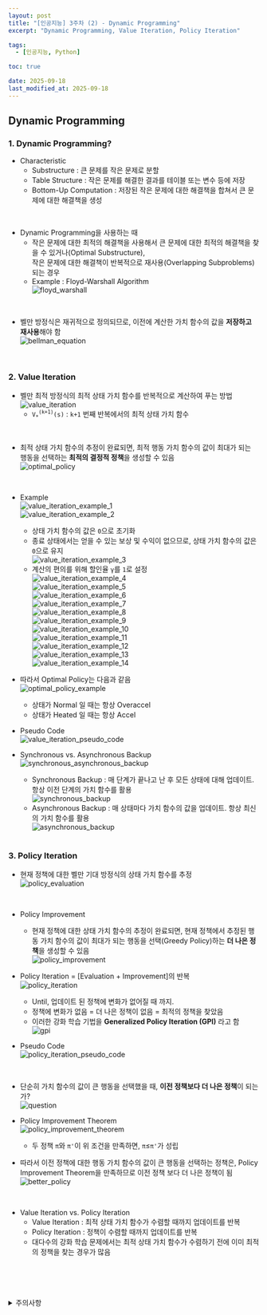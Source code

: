 ```yaml
---
layout: post
title: "[인공지능] 3주차 (2) - Dynamic Programming"
excerpt: "Dynamic Programming, Value Iteration, Policy Iteration"

tags:
  - [인공지능, Python]

toc: true

date: 2025-09-18
last_modified_at: 2025-09-18
---
```

## Dynamic Programming
### 1. Dynamic Programming?
- Characteristic
  - Substructure : 큰 문제를 작은 문제로 분할
  - Table Structure : 작은 문제를 해결한 결과를 테이블 또는 변수 등에 저장
  - Bottom-Up Computation : 저장된 작은 문제에 대한 해결책을 합쳐서 큰 문제에 대한 해결책을 생성  

<br>

- Dynamic Programming을 사용하는 때
  - 작은 문제에 대한 최적의 해결책을 사용해서 큰 문제에 대한 최적의 해결책을 찾을 수 있거나(Optimal Substructure),  
  작은 문제에 대한 해결책이 반복적으로 재사용(Overlapping Subproblems)되는 경우  
  - Example : Floyd-Warshall Algorithm  
  ![floyd_warshall][def]  

<br>

- 벨만 방정식은 재귀적으로 정의되므로, 이전에 계산한 가치 함수의 값을 **저장하고 재사용**해야 함  
![bellman_equation][def2]  

<br>

### 2. Value Iteration
- 벨만 최적 방정식의 최적 상태 가치 함수를 반복적으로 계산하여 푸는 방법  
![value_iteration][def3]  
  - `V`<sub>`*`</sub><sup>`(k+1)`</sup>`(s)` : `k+1` 번째 반복에서의 최적 상태 가치 함수  

<br>

- 최적 상태 가치 함수의 추정이 완료되면, 최적 행동 가치 함수의 값이 최대가 되는 행동을 선택하는 **최적의 결정적 정책**을 생성할 수 있음  
![optimal_policy][def4]  

<br>

- Example  
![value_iteration_example_1][def5]  
![value_iteration_example_2][def6]  
  - 상태 가치 함수의 값은 `0`으로 초기화
  - 종료 상태에서는 얻을 수 있는 보상 및 수익이 없으므로, 상태 가치 함수의 값은 `0`으로 유지  
![value_iteration_example_3][def7]  
  - 계산의 편의를 위해 할인율 `γ`를 `1`로 설정  
![value_iteration_example_4][def8]  
![value_iteration_example_5][def9]  
![value_iteration_example_6][def10]  
![value_iteration_example_7][def11]  
![value_iteration_example_8][def12]  
![value_iteration_example_9][def13]  
![value_iteration_example_10][def14]  
![value_iteration_example_11][def15]  
![value_iteration_example_12][def16]  
![value_iteration_example_13][def17]  
![value_iteration_example_14][def18]  

- 따라서 Optimal Policy는 다음과 같음  
![optimal_policy_example][def19]  
  - 상태가 Normal 일 때는 항상 Overaccel
  - 상태가 Heated 일 때는 항상 Accel  

- Pseudo Code  
![value_iteration_pseudo_code][def20]  

- Synchronous vs. Asynchronous Backup  
![synchronous_asynchronous_backup][def21]  
  - Synchronous Backup : 매 단계가 끝나고 난 후 모든 상태에 대해 업데이트. 항상 이전 단계의 가치 함수를 활용  
  ![synchronous_backup][def22]  
  - Asynchronous Backup : 매 상태마다 가치 함수의 값을 업데이트. 항상 최신의 가치 함수를 활용  
  ![asynchronous_backup][def23]  

  <br>

### 3. Policy Iteration
- 현재 정책에 대한 벨만 기대 방정식의 상태 가치 함수를 추정  
![policy_evaluation][def24]  

<br>

- Policy Improvement
  - 현재 정책에 대한 상태 가치 함수의 추정이 완료되면, 현재 정책에서 추정된 행동 가치 함수의 값이 최대가 되는 행동을 선택(Greedy Policy)하는 **더 나은 정책**을 생성할 수 있음  
  ![policy_improvement][def25]  

- Policy Iteration = [Evaluation + Improvement]의 반복  
![policy_iteration][def26]  
  - Until, 업데이트 된 정책에 변화가 없어질 때 까지.  
  - 정책에 변화가 없음 = 더 나은 정책이 없음 = 최적의 정책을 찾았음
  - 이러한 강화 학습 기법을 **Generalized Policy Iteration (GPI)** 라고 함  
  ![gpi][def27]  

- Pseudo Code  
![policy_iteration_pseudo_code][def28]  

<br>

- 단순히 가치 함수의 값이 큰 행동을 선택했을 때, **이전 정책보다 더 나은 정책**이 되는가?  
![question][def29]  

- Policy Improvement Theorem  
![policy_improvement_theorem][def30]  
  - 두 정책 `π`와 `π'`이 위 조건을 만족하면, `π`≤`π'`가 성립  

- 따라서 이전 정책에 대한 행동 가치 함수의 값이 큰 행동을 선택하는 정책은, Policy Improvement Theorem을 만족하므로 이전 정책 보다 더 나은 정책이 됨  
![better_policy][def31]  

<br>

- Value Iteration vs. Policy Iteration  
  - Value Iteration : 최적 상태 가치 함수가 수렴할 때까지 업데이트를 반복
  - Policy Iteration : 정책이 수렴할 때까지 업데이트를 반복  
  - 대다수의 강화 학습 문제에서는 최적 상태 가치 함수가 수렴하기 전에 이미 최적의 정책을 찾는 경우가 많음  

<br>
<br>
<br>
<br>
<details>
<summary>주의사항</summary>
<div markdown=   "1">

이 포스팅은 강원대학교 최우혁 교수님의 인공지능 수업을 들으며 내용을 정리 한 것입니다.  
수업 내용에 대한 저작권은 교수님께 있으니,  
다른 곳으로의 무분별한 내용 복사를 자제해 주세요.

</div>
</details> 

[def]: https://i.imgur.com/cV8FuKP.png
[def2]: https://i.imgur.com/bJI4YC7.png
[def3]: https://i.imgur.com/epcNhz1.png
[def4]: https://i.imgur.com/UFmrdqg.png
[def5]: https://i.imgur.com/IIeCNyY.png
[def6]: https://i.imgur.com/CRb4dGo.png
[def7]: https://i.imgur.com/OMUrjVp.png
[def8]: https://i.imgur.com/JscxMwB.png
[def9]: https://i.imgur.com/JCICFSC.png
[def10]: https://i.imgur.com/hIdOMXo.png
[def11]: https://i.imgur.com/ck1VQG0.png
[def12]: https://i.imgur.com/m5BZQgD.png
[def13]: https://i.imgur.com/aRoF7in.png
[def14]: https://i.imgur.com/ccX7CLW.png
[def15]: https://i.imgur.com/V8NVQOP.png
[def16]: https://i.imgur.com/ERvC66x.png
[def17]: https://i.imgur.com/E2KhSbi.png
[def18]: https://i.imgur.com/wjN9xnA.png
[def19]: https://i.imgur.com/634bzaC.png
[def20]: https://i.imgur.com/Ou6nYdw.png
[def21]: https://i.imgur.com/0VqM3Zx.png
[def22]: https://i.imgur.com/vMQ8fLS.png
[def23]: https://i.imgur.com/2FX3xYX.png
[def24]: https://i.imgur.com/tosB8dk.png
[def25]: https://i.imgur.com/2yNpAYe.png
[def26]: https://i.imgur.com/EbBSGhH.png
[def27]: https://i.imgur.com/EKc36il.png
[def28]: https://i.imgur.com/RN3q9KC.png
[def29]: https://i.imgur.com/JapUtes.png
[def30]: https://i.imgur.com/Sw5fPql.png
[def31]: https://i.imgur.com/fJbBLV3.png
